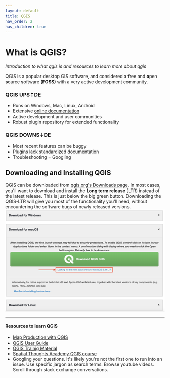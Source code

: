 ```yaml
---
layout: default
title: QGIS
nav_order: 2
has_children: true
---
```

# What is QGIS?
*Introduction to what qgis is and resources to learn more about qgis*
    

QGIS is a popular desktop GIS software, and considered a **f**ree and **o**pen **s**ource **s**oftware **(FOSS)** with a very active development community. 

### QGIS UPS⇡DE
- Runs on Windows, Mac, Linux, Android
- Extensive [online documentation](https://docs.qgis.org/3.28/en/docs/training_manual/index.html)
- Active development and user communities
- Robust plugin repository for extended functionality

### QGIS DOWNS⇣DE
- Most recent features can be buggy
- Plugins lack standardized documentation
- Troubleshooting = Googling 


## Downloading and Installing QGIS
QGIS can be downloaded from [qgis.org's Downloads page](https://qgis.org/en/site/forusers/download.html). In most cases, you'll want to download and install the **Long term release** (LTR) instead of the latest release. This is just below the big green button. Downloading the QGIS-LTR will give you most of the functionality you'll need, without encountering the software bugs of newly released versions.
![download-QGIS-LTR](./images/QGIS-install-long-term-version-20240411.png)

---
#### Resources to learn QGIS 
- [Map Production with QGIS](https://ubc-library-rc.github.io/gis-intro-qgis/)
- [QGIS User Guide](https://docs.qgis.org/3.34/en/docs/user_manual/index.html) 
- [QGIS Trainig Material](https://docs.qgis.org/3.34/en/docs/training_manual/index.html)
- [Spatial Thoughts Academy QGIS course](https://courses.spatialthoughts.com/introduction-to-qgis.html)
- Googling your questions. It's likely you're not the first one to run into an issue. Use specific jargon as search terms. Browse youtube videos. Scroll through stack exchange conversations. 


